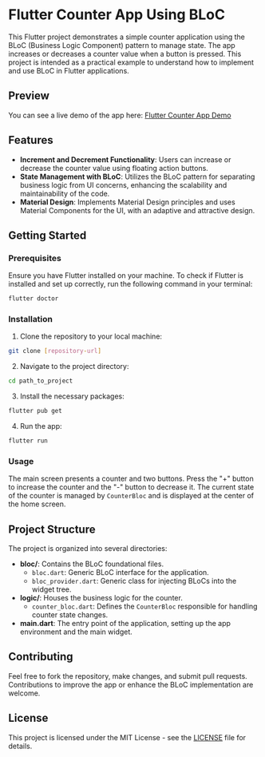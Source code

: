 # Flutter Counter App Using BLoC

This Flutter project demonstrates a simple counter application using the BLoC (Business Logic Component) pattern to manage state. The app increases or decreases a counter value when a button is pressed. This project is intended as a practical example to understand how to implement and use BLoC in Flutter applications.

## Preview

You can see a live demo of the app here: [Flutter Counter App Demo](https://elnaddar.github.io/counter_app_using_my_bloc_implementation/)

## Features

- **Increment and Decrement Functionality**: Users can increase or decrease the counter value using floating action buttons.
- **State Management with BLoC**: Utilizes the BLoC pattern for separating business logic from UI concerns, enhancing the scalability and maintainability of the code.
- **Material Design**: Implements Material Design principles and uses Material Components for the UI, with an adaptive and attractive design.

## Getting Started

### Prerequisites

Ensure you have Flutter installed on your machine. To check if Flutter is installed and set up correctly, run the following command in your terminal:

```bash
flutter doctor
```

### Installation

1. Clone the repository to your local machine:

```bash
git clone [repository-url]
```

2. Navigate to the project directory:

```bash
cd path_to_project
```

3. Install the necessary packages:

```bash
flutter pub get
```

4. Run the app:

```bash
flutter run
```

### Usage

The main screen presents a counter and two buttons. Press the "+" button to increase the counter and the "-" button to decrease it. The current state of the counter is managed by `CounterBloc` and is displayed at the center of the home screen.

## Project Structure

The project is organized into several directories:

- **bloc/**: Contains the BLoC foundational files.
  - `bloc.dart`: Generic BLoC interface for the application.
  - `bloc_provider.dart`: Generic class for injecting BLoCs into the widget tree.
- **logic/**: Houses the business logic for the counter.
  - `counter_bloc.dart`: Defines the `CounterBloc` responsible for handling counter state changes.
- **main.dart**: The entry point of the application, setting up the app environment and the main widget.

## Contributing

Feel free to fork the repository, make changes, and submit pull requests. Contributions to improve the app or enhance the BLoC implementation are welcome.

## License

This project is licensed under the MIT License - see the [LICENSE](LICENSE) file for details.